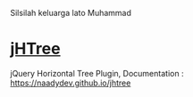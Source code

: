 Silsilah keluarga lato Muhammad

# <a href="https://naadydev.github.io/jHTree/"> jHTree </a>
jQuery Horizontal Tree Plugin, Documentation : https://naadydev.github.io/jhtree
